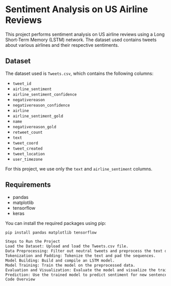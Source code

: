 # Sentiment Analysis on US Airline Reviews

This project performs sentiment analysis on US airline reviews using a Long Short-Term Memory (LSTM) network. The dataset used contains tweets about various airlines and their respective sentiments.

## Dataset

The dataset used is `Tweets.csv`, which contains the following columns:

- `tweet_id`
- `airline_sentiment`
- `airline_sentiment_confidence`
- `negativereason`
- `negativereason_confidence`
- `airline`
- `airline_sentiment_gold`
- `name`
- `negativereason_gold`
- `retweet_count`
- `text`
- `tweet_coord`
- `tweet_created`
- `tweet_location`
- `user_timezone`

For this project, we use only the `text` and `airline_sentiment` columns.

## Requirements

- pandas
- matplotlib
- tensorflow
- keras

You can install the required packages using pip:

```bash
pip install pandas matplotlib tensorflow

Steps to Run the Project
Load the Dataset: Upload and load the Tweets.csv file.
Data Preprocessing: Filter out neutral tweets and preprocess the text data.
Tokenization and Padding: Tokenize the text and pad the sequences.
Model Building: Build and compile an LSTM model.
Model Training: Train the model on the preprocessed data.
Evaluation and Visualization: Evaluate the model and visualize the training history.
Prediction: Use the trained model to predict sentiment for new sentences.
Code Overview
